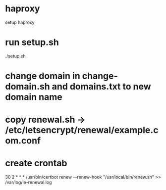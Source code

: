 # haproxy
setup haproxy
# run setup.sh
./setup.sh

# change domain in change-domain.sh and domains.txt to new domain name
# copy renewal.sh -> /etc/letsencrypt/renewal/example.com.conf
# create crontab 
30 2 * * * /usr/bin/certbot renew --renew-hook "/usr/local/bin/renew.sh" >> /var/log/le-renewal.log
